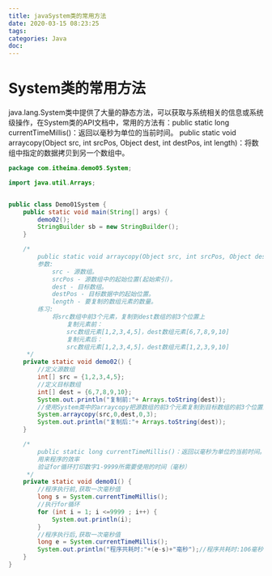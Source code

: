 ```yaml
---
title: javaSystem类的常用方法
date: 2020-03-15 08:23:25
tags:
categories: Java
doc:
---
```


# System类的常用方法


​    java.lang.System类中提供了大量的静态方法，可以获取与系统相关的信息或系统级操作，在System类的API文档中，常用的方法有：
​        public static long currentTimeMillis()：返回以毫秒为单位的当前时间。
​        public static void arraycopy(Object src, int srcPos, Object dest, int destPos, int length)：将数组中指定的数据拷贝到另一个数组中。

```java
package com.itheima.demo05.System;

import java.util.Arrays;


public class Demo01System {
    public static void main(String[] args) {
        demo02();
        StringBuilder sb = new StringBuilder();
    }

    /*
        public static void arraycopy(Object src, int srcPos, Object dest, int destPos, int length)：将数组中指定的数据拷贝到另一个数组中。
        参数:
            src - 源数组。
            srcPos - 源数组中的起始位置(起始索引)。
            dest - 目标数组。
            destPos - 目标数据中的起始位置。
            length - 要复制的数组元素的数量。
        练习:
            将src数组中前3个元素，复制到dest数组的前3个位置上
                复制元素前：
                src数组元素[1,2,3,4,5]，dest数组元素[6,7,8,9,10]
                复制元素后：
                src数组元素[1,2,3,4,5]，dest数组元素[1,2,3,9,10]
     */
    private static void demo02() {
        //定义源数组
        int[] src = {1,2,3,4,5};
        //定义目标数组
        int[] dest = {6,7,8,9,10};
        System.out.println("复制前:"+ Arrays.toString(dest));
        //使用System类中的arraycopy把源数组的前3个元素复制到目标数组的前3个位置上
        System.arraycopy(src,0,dest,0,3);
        System.out.println("复制后:"+ Arrays.toString(dest));
    }

    /*
        public static long currentTimeMillis()：返回以毫秒为单位的当前时间。
        用来程序的效率
        验证for循环打印数字1-9999所需要使用的时间（毫秒）
     */
    private static void demo01() {
        //程序执行前,获取一次毫秒值
        long s = System.currentTimeMillis();
        //执行for循环
        for (int i = 1; i <=9999 ; i++) {
            System.out.println(i);
        }
        //程序执行后,获取一次毫秒值
        long e = System.currentTimeMillis();
        System.out.println("程序共耗时:"+(e-s)+"毫秒");//程序共耗时:106毫秒
    }
}

```

